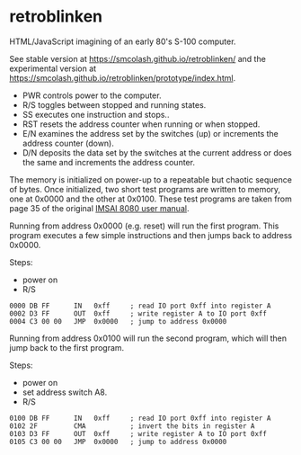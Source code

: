 # retroblinken
HTML/JavaScript imagining of an early 80's S-100 computer.

See stable version at https://smcolash.github.io/retroblinken/
and the experimental version at 
https://smcolash.github.io/retroblinken/prototype/index.html.

- PWR controls power to the computer.
- R/S toggles between stopped and running states.
- SS executes one instruction and stops..
- RST resets the address counter when running or when stopped.
- E/N examines the address set by the switches (up) or increments the address counter (down).
- D/N deposits the data set by the switches at the current address or does the same and increments the address counter.

The memory is initialized on power-up to a repeatable but chaotic sequence of bytes.
Once initialized, two short test programs are written to memory, one at 0x0000 and
the other at 0x0100. These test programs are taken from page 35 of the original
[IMSAI 8080 user manual](http://dunfield.classiccmp.org/imsai/imsai.pdf).

Running from address 0x0000 (e.g. reset) will run the first program. This program
executes a few simple instructions and then jumps back to address 0x0000.

Steps:
- power on
- R/S

```
0000 DB FF      IN   0xff     ; read IO port 0xff into register A
0002 D3 FF      OUT  0xff     ; write register A to IO port 0xff
0004 C3 00 00   JMP  0x0000   ; jump to address 0x0000
```

Running from address 0x0100 will run the second program, which will then jump 
back to the first program.

Steps:
- power on
- set address switch A8.
- R/S

```
0100 DB FF      IN   0xff     ; read IO port 0xff into register A
0102 2F         CMA           ; invert the bits in register A
0103 D3 FF      OUT  0xff     ; write register A to IO port 0xff 
0105 C3 00 00   JMP  0x0000   ; jump to address 0x0000
```
